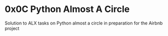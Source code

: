 # 0x0C Python Almost A Circle

Solution to ALX tasks on Python almost a circle in preparation for the Airbnb project
